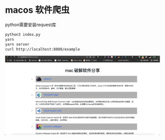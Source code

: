 # macos 软件爬虫

python需要安装request库

```shell
python3 index.py
yarn
yarn server
curl http://localhost:8080/example
```

![](2021-10-15-23-35-21.png)